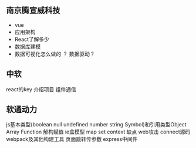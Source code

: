 ## 南京腾宣威科技
- vue 
- 应用架构
- React了解多少
- 数据库建模
- 数据可视化怎么做的 ？ 数据驱动？

## 中软
react的key
介绍项目
组件通信

## 软通动力
js基本类型(boolean null undefined number string Symbol)和引用类型Object Array Function
解构赋值
ie盒模型
map set 
context 缺点
web攻击
connect源码
webpack及其他构建工具
页面跳转传参数
express中间件

